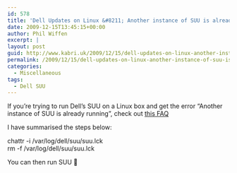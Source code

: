 ```yaml
---
id: 578
title: 'Dell Updates on Linux &#8211; Another instance of SUU is already running'
date: 2009-12-15T13:45:15+00:00
author: Phil Wiffen
excerpt: |
layout: post
guid: http://www.kabri.uk/2009/12/15/dell-updates-on-linux-another-instance-of-suu-is-already-running/
permalink: /2009/12/15/dell-updates-on-linux-another-instance-of-suu-is-already-running/
categories:
  - Miscellaneous
tags:
  - Dell SUU
---
```

If you&#8217;re trying to run Dell&#8217;s SUU on a Linux box and get the error &#8220;Another instance of SUU is already running&#8221;, check out [this FAQ](http://support.euro.dell.com/support/edocs/software/smsuu/1.6/en/ug/html/faq.htm)

I have summarised the steps below:

chattr -i /var/log/dell/suu/suu.lck  
rm -f /var/log/dell/suu/suu.lck

You can then run SUU 🙂